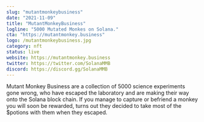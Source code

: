 ```yaml
---
slug: "mutantmonkeybusiness"
date: "2021-11-09"
title: "MutantMonkeyBusiness"
logline: "5000 Mutated Monkes on Solana."
cta: "https://mutantmonkey.business"
logo: /mutantmonkeybusiness.jpg
category: nft
status: live
website: https://mutantmonkey.business
twitter: https://twitter.com/SolanaMMB
discord: https://discord.gg/SolanaMMB
---
```


Mutant Monkey Business are a collection of 5000 science experiments gone wrong, who have escaped the laboratory and are making their way onto the Solana block chain. 
If you manage to capture or befriend a monkey you will soon be rewarded, turns out they decided to take most of the $potions with them when they escaped.


